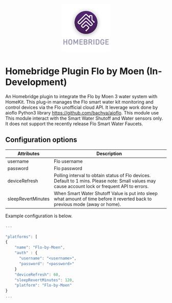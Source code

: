 
<p align="center">

<img src="https://github.com/homebridge/branding/raw/master/logos/homebridge-wordmark-logo-vertical.png" width="150">

</p>


# Homebridge Plugin Flo by Moen (In-Development)
An Homebridge plugin to integrate the Flo by Moen 3 water system with HomeKit. This plug-in manages the Flo smart water kit monitoring and control devices via the Flo unofficial cloud API. It leverage work done by aioflo Python3 library https://github.com/bachya/aioflo. This module use This module interact with the Smart Water Shutoff and Water sensors only. It does not support the recently release Flo Smart Water Faucets. 
## Configuration options

| Attributes        | Description                                                                                                              |
| ----------------- | ------------------------------------------------------------------------------------------------------------------------ |
| username              | Flo username                     |
| password              | Flo password                                                                  |
| deviceRefresh        | Polling interval to obtain status of Flo devices. Default to 1 mins. Please note: Small values may cause account lock or frequent API to errors.                                                                    |
| sleepRevertMinutes          | When Smart Water Shutoff Value is put into sleep what amount of time before it reverted back to previous mode (away or home).                                                                           |


Example configuration is below.

```javascript
...

"platforms": [
{
    "name": "Flo-by-Moen",
    "auth" : {
      "username": "<username>",
      "password": "<password>"
    }
    "deviceRefresh": 60,
    "sleepRevertMinutes": 120,
    "platform": "Flo-by-Moen"
}
...

```

